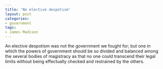 ```yaml
---
title: 'No elective despotism'
layout: post
categories:
- government
tags:
- James Madison
---
```


An elective despotism was not the government we fought for; but one in which the powers of government should be so divided and balanced among the several bodies of magistracy as that no one could transcend their legal limits without being effectually checked and restrained by the others.
